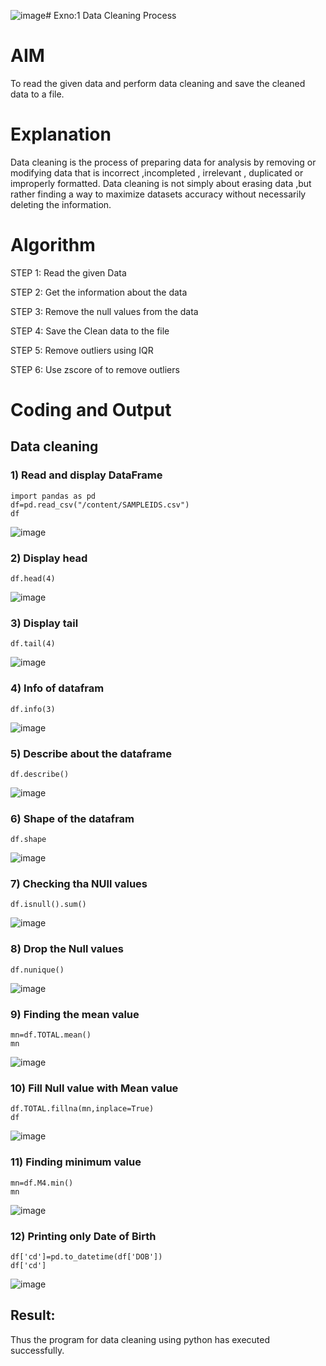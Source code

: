 ![image](https://github.com/Aaron-0111/exno1/assets/149347631/302da6c1-5d15-423f-aba6-dea5100aa270)# Exno:1
Data Cleaning Process

# AIM
To read the given data and perform data cleaning and save the cleaned data to a file.

# Explanation
Data cleaning is the process of preparing data for analysis by removing or modifying data that is incorrect ,incompleted , irrelevant , duplicated or improperly formatted. Data cleaning is not simply about erasing data ,but rather finding a way to maximize datasets accuracy without necessarily deleting the information.

# Algorithm
STEP 1: Read the given Data

STEP 2: Get the information about the data

STEP 3: Remove the null values from the data

STEP 4: Save the Clean data to the file

STEP 5: Remove outliers using IQR

STEP 6: Use zscore of to remove outliers

# Coding and Output
## Data cleaning
### 1) Read and display DataFrame
```
import pandas as pd
df=pd.read_csv("/content/SAMPLEIDS.csv")
df
```
![image](https://github.com/Aaron-0111/exno1/assets/149347631/345c6c64-d291-49c0-810c-cab4f1fbf6b2)
### 2) Display head
```
df.head(4)
```
![image](https://github.com/Aaron-0111/exno1/assets/149347631/72282f14-3cb8-4576-a7fe-e8d9a2cc4188)
### 3) Display tail
```
df.tail(4)
```
![image](https://github.com/Aaron-0111/exno1/assets/149347631/596ccf54-d333-4b8f-bafc-f421949d2629)
### 4) Info of datafram
```
df.info(3)
```
![image](https://github.com/Aaron-0111/exno1/assets/149347631/ce5d2704-5a62-4442-baa7-9892873ee27f)
### 5) Describe about the dataframe
```
df.describe()
```
![image](https://github.com/Aaron-0111/exno1/assets/149347631/7eeb79dc-0974-431d-981b-03054525d64f)
### 6) Shape of the datafram
```
df.shape
```
![image](https://github.com/Aaron-0111/exno1/assets/149347631/7b143f48-594e-4724-8eeb-265f33f80135)
### 7) Checking tha NUll values
```
df.isnull().sum()
```
![image](https://github.com/Aaron-0111/exno1/assets/149347631/cbe916b2-bf76-4627-853d-0117cb26dc3b)
### 8) Drop the Null values
```
df.nunique()
```
![image](https://github.com/Aaron-0111/exno1/assets/149347631/c7b4ef70-687a-4aed-a6cf-f0fe1d98feec)
### 9) Finding the mean value
```
mn=df.TOTAL.mean()
mn
```
![image](https://github.com/Aaron-0111/exno1/assets/149347631/75712668-518a-4b4e-9207-1f92aeccd2a5)
### 10) Fill Null value with Mean value
```
df.TOTAL.fillna(mn,inplace=True)
df
```
![image](https://github.com/Aaron-0111/exno1/assets/149347631/253f8cbf-66f3-4d0e-ac71-7581e49e00b0)
### 11) Finding minimum value
```
mn=df.M4.min()
mn
```
![image](https://github.com/Aaron-0111/exno1/assets/149347631/54bdbddb-2245-4a66-91fb-619bc5d4dde8)
### 12) Printing only Date of Birth
```
df['cd']=pd.to_datetime(df['DOB'])
df['cd']
```
![image](https://github.com/Aaron-0111/exno1/assets/149347631/cb00101d-617b-4699-b5aa-f972aa72a3f8)
## Result:
Thus the program for data cleaning using python has executed successfully.
